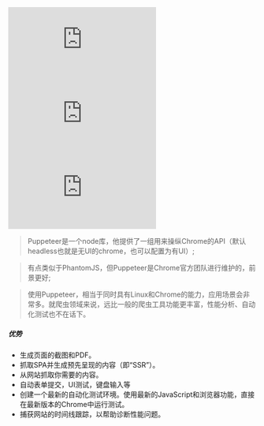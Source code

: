 ![完整api](https://github.com/GoogleChrome/puppeteer/blob/master/docs/api.md)
![键盘key值映射文件](https://github.com/GoogleChrome/puppeteer/blob/master/lib/USKeyboardLayout.js)
![移动设备Device](https://github.com/GoogleChrome/puppeteer/blob/master/DeviceDescriptors.js)

> Puppeteer是一个node库，他提供了一组用来操纵Chrome的API（默认headless也就是无UI的chrome，也可以配置为有UI）;

> 有点类似于PhantomJS，但Puppeteer是Chrome官方团队进行维护的，前景更好;

> 使用Puppeteer，相当于同时具有Linux和Chrome的能力，应用场景会非常多。就爬虫领域来说，远比一般的爬虫工具功能更丰富，性能分析、自动化测试也不在话下。

##### 优势
+ 生成页面的截图和PDF。
+ 抓取SPA并生成预先呈现的内容（即“SSR”）。
+ 从网站抓取你需要的内容。
+ 自动表单提交，UI测试，键盘输入等
+ 创建一个最新的自动化测试环境。使用最新的JavaScript和浏览器功能，直接在最新版本的Chrome中运行测试。
+ 捕获网站的时间线跟踪，以帮助诊断性能问题。